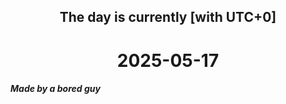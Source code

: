 <h2 align=center>The day is currently [with UTC+0]</h2>
<h1 align=center><!--TIME BEGIN-->2025-05-17<!--TIME END--></h1>
<h5>Made by a bored guy</h5>
